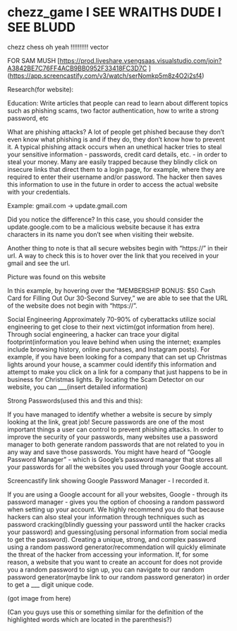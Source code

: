 # chezz_game I SEE WRAITHS DUDE I SEE BLUDD
chezz chess
 oh yeah !!!!!!!!!! vector

FOR SAM MUSH
[https://prod.liveshare.vsengsaas.visualstudio.com/join?A3842BE7C76FF4ACB9BB0952F33418FC3D7C  ] (https://app.screencastify.com/v3/watch/serNomkp5m8z4O2j2sf4)

Research(for website):

Education: Write articles that people can read to learn about different topics such as phishing scams, two factor authentication, how to write a strong password, etc

What are phishing attacks?
A lot of people get phished because they don’t even know what phishing is and if they do, they don’t know how to prevent it. A typical phishing attack occurs when an unethical hacker tries to steal your sensitive information - passwords, credit card details, etc. - in order to steal your money. Many are easily trapped because they blindly click on insecure links that direct them to a login page, for example, where they are required to enter their username and/or password. The hacker then saves this information to use in the future in order to access the actual website with your credentials.

Example:
gmail.com -> update.gmail.com

Did you notice the difference? In this case, you should consider the update.google.com to be a malicious website because it has extra characters in its name you don’t see when visiting their website.

Another thing to note is that all secure websites begin with “https://” in their url. A way to check this is to hover over the link that you received in your gmail and see the url.



Picture was found on this website

In this example, by hovering over the “MEMBERSHIP BONUS: $50 Cash Card for Filling Out Our 30-Second Survey,” we are able to see that the URL of the website does not begin with “https://”.

Social Engineering
Approximately 70-90% of cyberattacks utilize social engineering to get close to their next victim(got information from here). Through social engineering, a hacker can trace your digital footprint(information you leave behind when using the internet; examples include browsing history, online purchases, and Instagram posts). For example, if you have been looking for a company that can set up Christmas lights around your house, a scammer could identify this information and attempt to make you click on a link for a company that just happens to be in business for Christmas lights. By locating the Scam Detector on our website, you can ___(insert detailed information)



Strong Passwords(used this and this and this):

If you have managed to identify whether a website is secure by simply looking at the link, great job! Secure passwords are one of the most important things a user can control to prevent phishing attacks.  In order to improve the security of your passwords, many websites use a password manager to both generate random passwords that are not related to you in any way and save those passwords. You might have heard of “Google Password Manager” -  which is Google’s password manager that stores all your passwords for all the websites you used through your Google account.

Screencastify link showing Google Password Manager - I recorded it.

If you are using a Google account for all your websites, Google - through its password manager - gives you the option of choosing a random password when setting up your account. We highly recommend you do that because hackers can also steal your information through techniques such as password cracking(blindly guessing your password until the hacker cracks your password) and guessing(using personal information from social media to get the password). Creating a unique, strong, and complex password using a random password generator/recommendation will quickly eliminate the threat of the hacker from accessing your information. If, for some reason, a website that you want to create an account for does not provide you a random password to sign up, you can navigate to our random password generator(maybe link to our random password generator) in order to get a ___ digit unique code.



(got image from here)




(Can you guys use this or something similar for the definition of the highlighted words which are located in the parenthesis?)

